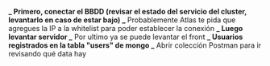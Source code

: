**_ Primero, conectar el BBDD (revisar el estado del servicio del cluster, levantarlo en caso de estar bajo)
_** Probablemente Atlas te pida que agregues la IP a la whitelist para poder establecer la conexión
**_ Luego levantar servidor
_** Por ultimo ya se puede levantar el front
**_ Usuarios registrados en la tabla "users" de mongo
_** Abrir colección Postman para ir revisando qué data hay
